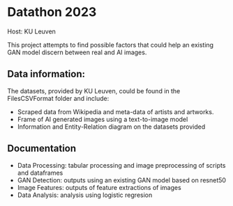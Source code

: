 # Datathon 2023 
Host: KU Leuven

This project attempts to find possible factors that could help an existing GAN model discern between real and AI images. 

## Data information: 
The datasets, provided by KU Leuven, could be found in the FilesCSVFormat folder and include:
  - Scraped data from Wikipedia and meta-data of artists and artworks. 
  - Frame of AI generated images using a text-to-image model
  - Information and Entity-Relation diagram on the datasets provided

## Documentation
  - Data Processing: tabular processing and image preprocessing of scripts and dataframes 
  - GAN Detection: outputs using an existing GAN model based on resnet50
  - Image Features: outputs of feature extractions of images 
  - Data Analysis: analysis using logistic regresion
